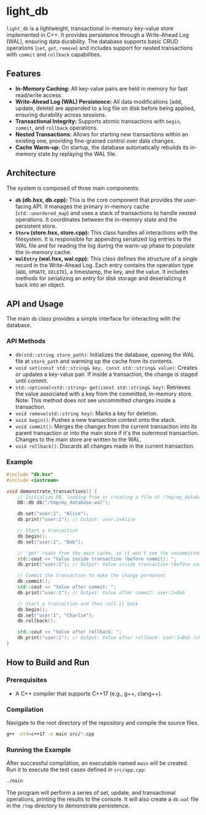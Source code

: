 # light_db

`light_db` is a lightweight, transactional in-memory key-value store implemented in C++. It provides persistence through a Write-Ahead Log (WAL), ensuring data durability. The database supports basic CRUD operations (`set`, `get`, `remove`) and includes support for nested transactions with `commit` and `rollback` capabilities.

## Features

*   **In-Memory Caching:** All key-value pairs are held in memory for fast read/write access.
*   **Write-Ahead Log (WAL) Persistence:** All data modifications (add, update, delete) are appended to a log file on disk before being applied, ensuring durability across sessions.
*   **Transactional Integrity:** Supports atomic transactions with `begin`, `commit`, and `rollback` operations.
*   **Nested Transactions:** Allows for starting new transactions within an existing one, providing fine-grained control over data changes.
*   **Cache Warm-up:** On startup, the database automatically rebuilds its in-memory state by replaying the WAL file.

## Architecture

The system is composed of three main components:

*   **`db` (db.hxx, db.cpp):** This is the core component that provides the user-facing API. It manages the primary in-memory cache (`std::unordered_map`) and uses a stack of transactions to handle nested operations. It coordinates between the in-memory state and the persistent store.
*   **`Store` (store.hxx, store.cpp):** This class handles all interactions with the filesystem. It is responsible for appending serialized log entries to the WAL file and for reading the log during the warm-up phase to populate the in-memory cache.
*   **`WalEntry` (wal.hxx, wal.cpp):** This class defines the structure of a single record in the Write-Ahead Log. Each entry contains the operation type (`ADD`, `UPDATE`, `DELETE`), a timestamp, the key, and the value. It includes methods for serializing an entry for disk storage and deserializing it back into an object.

## API and Usage

The main `db` class provides a simple interface for interacting with the database.

### API Methods

*   `db(std::string store_path)`: Initializes the database, opening the WAL file at `store_path` and warming up the cache from its contents.
*   `void set(const std::string& key, const std::string& value)`: Creates or updates a key-value pair. If inside a transaction, the change is staged until commit.
*   `std::optional<std::string> get(const std::string& key)`: Retrieves the value associated with a key from the committed, in-memory store. Note: This method does not see uncommitted changes inside a transaction.
*   `void remove(std::string key)`: Marks a key for deletion.
*   `void begin()`: Pushes a new transaction context onto the stack.
*   `void commit()`: Merges the changes from the current transaction into its parent transaction or into the main store if it's the outermost transaction. Changes to the main store are written to the WAL.
*   `void rollback()`: Discards all changes made in the current transaction.

### Example

```cpp
#include "db.hxx"
#include <iostream>

void demonstrate_transactions() {
    // Initialize DB, loading from or creating a file at /tmp/my_database.wal
    DB::db db("/tmp/my_database.wal");

    db.set("user:1", "Alice");
    db.print("user:1"); // Output: user:1=Alice

    // Start a transaction
    db.begin();
    db.set("user:1", "Bob");

    // 'get' reads from the main cache, so it won't see the uncommitted change
    std::cout << "Value inside transaction (before commit): ";
    db.print("user:1"); // Output: Value inside transaction (before commit): user:1=Alice

    // Commit the transaction to make the change permanent
    db.commit();
    std::cout << "Value after commit: ";
    db.print("user:1"); // Output: Value after commit: user:1=Bob

    // Start a transaction and then roll it back
    db.begin();
    db.set("user:1", "Charlie");
    db.rollback();

    std::cout << "Value after rollback: ";
    db.print("user:1"); // Output: Value after rollback: user:1=Bob (change was discarded)
}
```

## How to Build and Run

### Prerequisites
- A C++ compiler that supports C++17 (e.g., g++, clang++).

### Compilation
Navigate to the root directory of the repository and compile the source files.

```bash
g++ -std=c++17 -o main src/*.cpp
```

### Running the Example
After successful compilation, an executable named `main` will be created. Run it to execute the test cases defined in `src/app.cpp`:

```bash
./main
```

The program will perform a series of set, update, and transactional operations, printing the results to the console. It will also create a `db.wal` file in the `/tmp` directory to demonstrate persistence.
